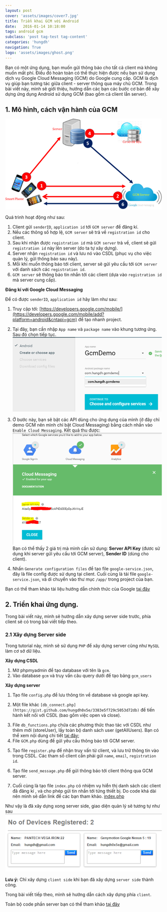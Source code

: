 ```yaml
---
layout: post
cover: 'assets/images/cover7.jpg'
title: Triển khai GCM với Android
date:   2016-01-14 10:18:00
tags: android gcm
subclass: 'post tag-test tag-content'
categories: 'hungdh'
navigation: True
logo: 'assets/images/ghost.png'
---
```


Bạn có một ứng dụng, bạn muốn gửi thông báo cho tất cả client mà không muốn mất phí.
Điều đó hoàn toàn có thể thực hiện được nếu bạn sử dụng dịch vụ Google Cloud Messaging (GCM) do Google cung cấp.
GCM là dịch vụ giúp bạn tương tác giữa client - server thông qua máy chủ GCM.
Trong bài viết này, mình sẽ giới thiệu, hướng dẫn các bạn các bước cơ bản để xây dựng ứng dụng Android sử dụng GCM (bao gồm cả client lẫn server).

## 1. Mô hình, cách vận hành của GCM
![Sơ đồ vận hành của GCM](/assets/images/2016/01/gcm-diagram.png)

Quá trình hoạt động như sau:

1. Client gửi `senderID`, `application id` tới `GCM server` để đăng kí.
2. Nếu các thông số hợp lệ, `GCM server` sẽ trả về `registration id` cho client.
3. Sau khi nhận được `registration id` mà `GCM server` trả về, client sẽ  gửi `registration id` này lên server (do ta tự xây dựng).
4. Server nhận `registration id` và lưu nó vào CSDL (phục vụ cho việc quản lý, gửi thông báo sau này).
5. Mỗi khi muốn thông báo tới client, server sẽ gửi yêu cầu tới `GCM server` với danh sách các `registration id`.
6. `GCM server` sẽ thông báo tin nhắn tới các client (dựa vào `registration id` mà server cung cấp).

**Đăng kí với Google Cloud Messaging**

Để có được `senderID`, `application id` hãy làm như sau:

1. Truy cập tới: [https://developers.google.com/mobile/](https://developers.google.com/mobile/add?platform=android&cntapi=gcm) để tạo nhanh project.
2. Tại đây, bạn cần nhập `App name` và `package name` vào khung tương ứng. Sau đó chọn tiếp tục.
![Đăng kí API cho ứng dụng](/assets/images/2016/01/gcm-registration-api-1.png)

3. Ở bước này, bạn sẽ bật các API dùng cho ứng dụng của mình (ở đây chỉ demo GCM nên mình chỉ bật Cloud Messaging) bằng cách nhấn vào `Enable Cloud Messaging`.
Kết quả thu được:
![Đăng kí API cho ứng dụng](/assets/images/2016/01/gcm-registration-api-2.png)
Bạn có thể thấy 2 giá trị mà mình cần sử dụng: **Server API Key** (đươc sử dụng khi server gửi yêu cầu tới GCM server), **Sender ID** (dùng cho client).
4. Nhấn `Generate configuration files` để tạo file `google-service.json`, đây là file config được sử dụng tại client.
Cuối cùng là tải file `google-service.json`, và di chuyển vào thư mục `/app/` trong project của bạn.

  Bạn có thể tham khảo tài liệu hướng dẫn chính thức của Google [tại đây](https://developers.google.com/cloud-messaging/android/client?configured=true)

## 2. Triển khai ứng dụng.

  Trong bài viết này, mình sẽ hướng dẫn xây dựng server side trước, phía client sẽ có trong bài viết tiếp theo.

### 2.1 Xây dựng Server side

  Trong tutorial này, mình sẽ sử dụng `PHP` để xây dựng server cũng như `MySQL` làm cơ sở dữ liệu. 

**Xây dựng CSDL**

1. Mở phpmyadmin để tạo database với tên là `gcm`.
2. Vào database `gcm` và truy vấn câu query dưới để tạo bảng `gcm_users`
<script src="https://gist.github.com/hungdh0x5e/9feae65b241f36fb248e.js"></script>

**Xây dựng server**

1. Tạo file `config.php` để lưu thông tin về database và google api key.
<script src="https://gist.github.com/hungdh0x5e/d672489ff2c48cb70ea7.js"></script>
2. Một file khác `[db_connect.php](https://gist.github.com/hungdh0x5e/3383e5f729c5053d72db)` để tiến hành kết nối với CSDL (bao gồm việc open và close).
<script src="https://gist.github.com/hungdh0x5e/3383e5f729c5053d72db.js"></script>
3. File `db_functions.php` chứa các phương thức thao tác với CSDL như thêm mới (storeUser), lấy toàn bộ danh sách user (getAllUsers). 
Bạn có thể xem nội dung chi tiết [tại đây](https://gist.github.com/hungdh0x5e/6f04d2e4b205d440ac1d);
4. File `GCM.php` dùng để gửi yêu cầu thông báo tới GCM server.
<script src="https://gist.github.com/hungdh0x5e/ff98e4007e4aec0b2aba.js"></script>
5. Tạo file `register.php` để nhận truy vấn từ client, và lưu trữ thông tin vào trong CSDL. 
Các tham số client cần phải gửi `name`, `email`, `registration id`.
<script src="https://gist.github.com/hungdh0x5e/77c3836a45b76f9e58fa.js"></script>
6. Tạo file `send_message.php` để gửi thông báo tới client thông qua GCM server.
<script src="https://gist.github.com/hungdh0x5e/76ff3d300b1007d92de0.js"></script>
7. Cuối cùng là tạo file `index.php` có nhiệ̣m vụ̣ hiể̉n thị̣ danh sách các client đã đăng kí , và cho phép gửi tin nhắn tới từng thiết bị̣. Do code khá dài nên mình sẽ dẫn link để các bạn tham khảo.
[index.php](https://gist.github.com/hungdh0x5e/a193f86ddbe2c234ba99)

Như vậy là đã xây dựng xong server side, giao diện quản lý sẽ tương tự như sau
![Giao diện quản lý](/assets/images/2016/01/gcm-admin.png)

**Lưu ý:** Chỉ xây dựng `client side` khi bạn đã xây dựng `server side` thành công.

Trong bài viết tiếp theo, mình sẽ hướng dẫn cách xây dựng phía `client`.

Toàn bộ code phần server bạn có thể tham khảo [tại đây](https://github.com/hungdh0x5e/GoogleCloudMessaging/tree/master/gcm)